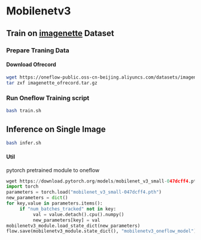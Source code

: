 # Mobilenetv3

## Train on [imagenette](https://github.com/fastai/imagenette) Dataset

### Prepare Traning Data

#### Download Ofrecord

```bash
wget https://oneflow-public.oss-cn-beijing.aliyuncs.com/datasets/imagenette_ofrecord.tar.gz
tar zxf imagenette_ofrecord.tar.gz
```

### Run Oneflow Training script

```bash
bash train.sh
```


## Inference on Single Image

```bash
bash infer.sh
```

#### Util
pytorch pretrained module to oneflow
```python
wget https://download.pytorch.org/models/mobilenet_v3_small-047dcff4.pth
import torch
parameters = torch.load("mobilenet_v3_small-047dcff4.pth")
new_parameters = dict()
for key,value in parameters.items():
     if "num_batches_tracked" not in key:
          val = value.detach().cpu().numpy()
          new_parameters[key] = val
mobilenetv3_module.load_state_dict(new_parameters)
flow.save(mobilenetv3_module.state_dict(), "mobilenetv3_oneflow_model")
```
